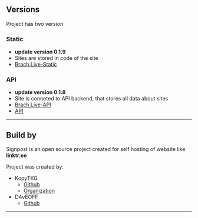 

## Versions

Project has two version
### Static
  * **update version 0.1.9**
  * Sites are stored in code of the site
  * [Brach Live-Static](https://github.com/The-Krew/signpost/tree/Live-Static)
### API
  * **update version 0.1.8**
  * Site is conneted to API backend, that stores all data about sites
  * [Brach Live-API](https://github.com/The-Krew/signpost/tree/Live-API)
  * [API]()
---
## Build by

Signpost is an open source project created for self hosting of website like **linktr.ee**

Project was created by:
* KopyTKG
  * [Github](https://github.com/kopytkg)
  * [Organization]()
* D4vEOFF
  * [Github](https://github.com/D4vEOFF)

---
